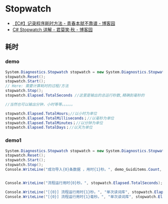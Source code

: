 # Stopwatch

- [【C#】记录程序耗时方法 - 青春本就不靠谱 - 博客园](https://www.cnblogs.com/on-fire/p/9522878.html)
- [C# Stopwatch 详解 - 君莫笑&#183;秋 - 博客园](https://www.cnblogs.com/vaevvaev/p/6929967.html)

## 耗时

### demo

```c#
System.Diagnostics.Stopwatch stopwatch = new System.Diagnostics.Stopwatch();
stopwatch.Reset();
stopwatch.Start();
// Here: 需要计算耗时的过程/方法
stopwatch.Stop();
stopwatch.Elapsed.TotalSeconds //这里是输出的总运行秒数,精确到毫秒的

//当然也可以输出分钟，小时等等。。。。。。

stopwatch.Elapsed.TotalHours;//以小时为单位
stopwatch.Elapsed.TotalMilliseconds；//以毫秒为单位
stopwatch.Elapsed.TotalMinutes；//以分钟为单位
stopwatch.Elapsed.TotalDays；//以天为单位

```

### demo1

```c#
System.Diagnostics.Stopwatch stopwatch = new System.Diagnostics.Stopwatch();
stopwatch.Reset();
stopwatch.Start();
stopwatch.Stop();
Console.WriteLine("成功导入{0}条数据 ，用时{1}秒。", demo_Guiditems.Count, stopwatch.Elapsed.TotalSeconds);


Console.WriteLine("流程运行用时{0}秒。", stopwatch.Elapsed.TotalSeconds);

Console.WriteLine("[{0}] 流程运行用时{1}秒。", "单次读词库", stopwatch.Elapsed.TotalSeconds);
Console.WriteLine("[{0}] 流程运行用时{1}毫秒。", "单次读词库", stopwatch.Elapsed.TotalMilliseconds);
```
